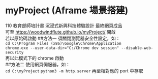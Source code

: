 # myProject (Aframe 場景搭建)
110 教育部師培計畫 沉浸式新興科技體驗設計 最終網頁成品  
可至 https://woodwindflute.github.io/myProject/ 開啟  
若以原始碼啟動
##方法一
須關閉瀏覽器安全性設定，如：  
`cd C:\Program Files (x86)\Google\Chrome\Application`  
`chrome.exe --user-data-dir="C:/Chrome dev session" --disable-web-security`  
再以此模式下的 chrome 啟動  
##方法二
使用網頁伺服器，如：  
`cd C:\myProject`
`python3 -m http.server`
再至相對應的 port 中存取
